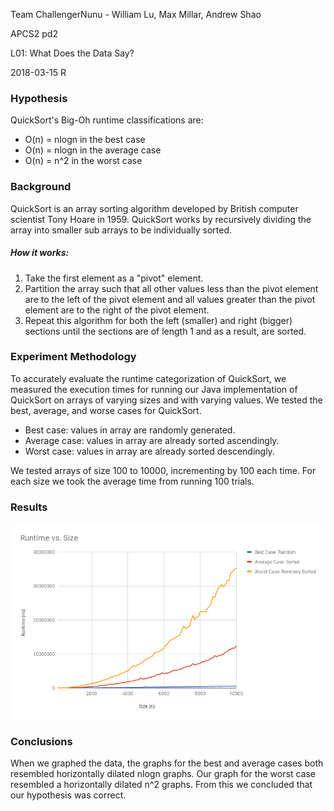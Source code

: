Team ChallengerNunu - William Lu, Max Millar, Andrew Shao

APCS2 pd2

L01: What Does the Data Say?

2018-03-15 R

### Hypothesis
QuickSort's Big-Oh runtime classifications are:
-	O(n) = nlogn in the best case
-	O(n) = nlogn in the average case
-	O(n) = n^2 in the worst case

### Background
QuickSort is an array sorting algorithm developed by British computer scientist Tony Hoare in 1959.
QuickSort works by recursively dividing the array into smaller sub arrays to be individually sorted.

##### How it works:
1.	Take the first element as a "pivot" element.
2.	Partition the array such that all other values less than the pivot element 
	are to the left of the pivot element and all values greater than the pivot element 
	are to the right of the pivot element.
3.	Repeat this algorithm for both the left (smaller) and right (bigger) sections
	until the sections are of length 1 and as a result, are sorted.

### Experiment Methodology
To accurately evaluate the runtime categorization of QuickSort,
we measured the execution times for running our Java implementation of QuickSort
 on arrays of varying sizes and with varying values.
We tested the best, average, and worse cases for QuickSort.
-	Best case: values in array are randomly generated.
-	Average case: values in array are already sorted ascendingly.
-	Worst case: values in array are already sorted descendingly. 

We tested arrays of size 100 to 10000, incrementing by 100 each time.
For each size we took the average time from running 100 trials.

### Results
![Runtime vs Size graph](/graph.jpg?raw=true "Graph of Runtime vs Array Size")

### Conclusions
When we graphed the data, the graphs for the best and average cases 
both resembled horizontally dilated nlogn graphs.
Our graph for the worst case resembled a horizontally dilated n^2 graphs.
From this we concluded that our hypothesis was correct.
